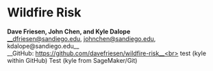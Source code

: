 # Wildfire Risk
__Dave Friesen, John Chen, and Kyle Dalope__<br>
__dfriesen@sandiego.edu, johnchen@sandiego.edu, kdalope@sandiego.edu__<br>
__GitHub: https://github.com/davefriesen/wildfire-risk__<br>
test (kyle within GitHub)
Test (kyle from SageMaker/Git)
